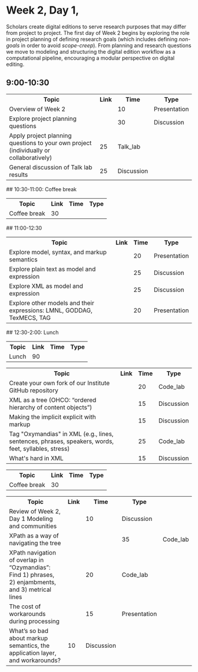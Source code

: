 # Week 2, Day 1,
Scholars create digital editions to serve research purposes that may differ from project to project. The first day of Week 2 begins by exploring the role in project planning of defining research goals (which includes defining *non-goals* in order to avoid *scope-creep*). From planning and research questions we move to modeling and structuring the digital edition workflow as a computational pipeline, encouraging a modular perspective on digital editing.

## 9:00-10:30
<table><tr><th>Topic</th><th>Link</th><th>Time</th><th>Type</th></tr><tr><td>Overview of Week 2</td><td><topics.md></td><td>10</td><td>Presentation</td></tr><tr><td>Explore project planning questions</td><td><project_planning.md></td><td>30</td><td>Discussion</td></tr><tr><td>Apply project planning questions to your own project (individually or
                        collaboratively)</td><td>25</td><td>Talk_lab</td></tr><tr><td>General discussion of Talk lab results</td><td>25</td><td>Discussion</td></tr></table>
## 10:30-11:00: Coffee break
<table><tr><th>Topic</th><th>Link</th><th>Time</th><th>Type</th></tr><tr><td>Coffee break</td><td>30</td><td></td></tr></table>
## 11:00-12:30
<table><tr><th>Topic</th><th>Link</th><th>Time</th><th>Type</th></tr><tr><td>Explore model, syntax, and markup semantics</td><td><model_syntax_semantics></td><td>20</td><td>Presentation</td></tr><tr><td>Explore plain text as model and expression</td><td><plain.md></td><td>25</td><td>Discussion</td></tr><tr><td>Explore XML as model and expression</td><td><xml_model.md></td><td>25</td><td>Discussion</td></tr><tr><td> Explore other models and their expressions: LMNL, GODDAG, TexMECS,
                        TAG</td><td><other_models.md></td><td>20</td><td>Presentation</td></tr></table>
## 12:30-2:00: Lunch
<table><tr><th>Topic</th><th>Link</th><th>Time</th><th>Type</th></tr><tr><td>Lunch</td><td>90</td><td></td></tr></table><table><tr><th>Topic</th><th>Link</th><th>Time</th><th>Type</th></tr><tr><td>Create your own fork of our Institute GitHub repository</td><td><fork.md></td><td>20</td><td>Code_lab</td></tr><tr><td>XML as a tree (OHCO: “ordered hierarchy of content objects”)</td><td><ohco.md></td><td>15</td><td>Discussion</td></tr><tr><td>Making the implicit explicit with markup</td><td><explicit.md></td><td>15</td><td>Discussion</td></tr><tr><td>Tag "Oxymandias" in XML (e.g., lines, sentences, phrases, speakers, words,
                        feet, syllables, stress)</td><td><ozymandias.txt></td><td>25</td><td>Code_lab</td></tr><tr><td>What's hard in XML</td><td><xml_limitations.md></td><td>15</td><td>Discussion</td></tr></table><table><tr><th>Topic</th><th>Link</th><th>Time</th><th>Type</th></tr><tr><td>Coffee break</td><td>30</td><td></td></tr></table><table><tr><th>Topic</th><th>Link</th><th>Time</th><th>Type</th></tr><tr><td>Review of Week 2, Day 1 Modeling and communities</td><td><week_2_day_1_plan.md></td><td>10</td><td>Discussion</td></tr><tr><td>XPath as a way of navigating the tree</td><td><xpath.md></td><td><hamlet.xml></td><td>35</td><td>Code_lab</td></tr><tr><td> XPath navigation of overlap in “Ozymandias”: Find 1) phrases, 2)
                        enjambments, and 3) metrical lines</td><td><ozymandias.xml></td><td>20</td><td>Code_lab</td></tr><tr><td>The cost of workarounds during processing</td><td><overlap_xml.md></td><td>15</td><td>Presentation</td></tr><tr><td>What’s so bad about markup semantics, the application layer, and
                        workarounds?</td><td>10</td><td>Discussion</td></tr></table>
